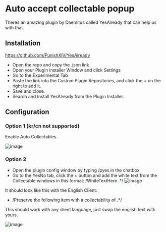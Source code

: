 # Auto accept collectable popup
Theres an amazing plugin by Daemitus called YesAlready that can help us with that.

## Installation

https://github.com/PunishXIV/YesAlready

* Open the repo and copy the .json link
* Open your Plugin Installer Window and click Settings
* Go to the Experimental Tab
* Paste the link into the Custom Plugin Repositories, and click the + on the right to add it.
* Save and close.
* Search and Install YesAlready from the Plugin Installer.

## Configuration
### Option 1 (kr/cn not supported)
Enable Auto Collectables

![image](https://github.com/user-attachments/assets/dd63613f-f61f-4cad-b6e4-8de881318d81)


### Option 2
* Open the plugin config window by typing /pyes in the chatbox
* Go to the YesNo tab, click the + button and add the white text from the Collectable windows in this format: /WhiteTextHere .*/
![image](https://user-images.githubusercontent.com/13919114/212225330-82ca14bf-44d5-4ab9-81c3-6eecef91159b.png)

It should look like this with the English Client: 
* /Preserve the following item with a collectability of .*/

This should work with any client language, just swap the english text with yours.

![image](https://github.com/user-attachments/assets/170c06e2-6b2a-42cc-b262-39fb306fb98f)






